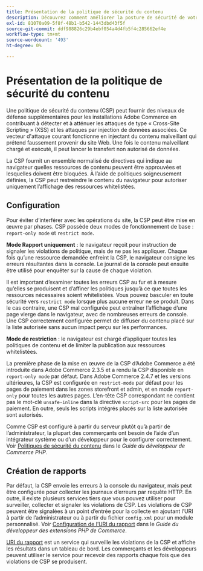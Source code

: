 ```yaml
---
title: Présentation de la politique de sécurité du contenu
description: Découvrez comment améliorer la posture de sécurité de votre boutique Adobe Commerce à l’aide d’une politique de sécurité de contenu.
exl-id: 81070a09-5f8f-48b1-b542-1443dbd43f5f
source-git-commit: ddf988826c29b4ebf054a4d4fb5f4c285662ef4e
workflow-type: tm+mt
source-wordcount: '493'
ht-degree: 0%

---
```


# Présentation de la politique de sécurité du contenu

Une politique de sécurité du contenu (CSP) peut fournir des niveaux de défense supplémentaires pour les installations Adobe Commerce en contribuant à détecter et à atténuer les attaques de type « Cross-Site Scripting » (XSS) et les attaques par injection de données associées. Ce vecteur d&#39;attaque courant fonctionne en injectant du contenu malveillant qui prétend faussement provenir du site Web. Une fois le contenu malveillant chargé et exécuté, il peut lancer le transfert non autorisé de données.

La CSP fournit un ensemble normalisé de directives qui indique au navigateur quelles ressources de contenu peuvent être approuvées et lesquelles doivent être bloquées. À l’aide de politiques soigneusement définies, la CSP peut restreindre le contenu du navigateur pour autoriser uniquement l’affichage des ressources whitelistées.

## Configuration

Pour éviter d’interférer avec les opérations du site, la CSP peut être mise en œuvre par phases. CSP possède deux modes de fonctionnement de base : `report-only mode` et `restrict mode`.

**Mode Rapport uniquement** : le navigateur reçoit pour instruction de signaler les violations de politique, mais de ne pas les appliquer. Chaque fois qu’une ressource demandée enfreint la CSP, le navigateur consigne les erreurs résultantes dans la console. Le journal de la console peut ensuite être utilisé pour enquêter sur la cause de chaque violation.

Il est important d’examiner toutes les erreurs CSP au fur et à mesure qu’elles se produisent et d’affiner les politiques jusqu’à ce que toutes les ressources nécessaires soient whitelistées. Vous pouvez basculer en toute sécurité vers `restrict mode` lorsque plus aucune erreur ne se produit. Dans le cas contraire, une CSP mal configurée peut entraîner l’affichage d’une page vierge dans le navigateur, avec de nombreuses erreurs de console. Une CSP correctement configurée permet de diffuser du contenu placé sur la liste autorisée sans aucun impact perçu sur les performances.

**Mode de restriction** : le navigateur est chargé d’appliquer toutes les politiques de contenu et de limiter la publication aux ressources whitelistées.

La première phase de la mise en œuvre de la CSP d’Adobe Commerce a été introduite dans Adobe Commerce 2.3.5 et a rendu la CSP disponible en `report-only mode` par défaut.  Dans Adobe Commerce 2.4.7 et les versions ultérieures, la CSP est configurée en `restrict-mode` par défaut pour les pages de paiement dans les zones storefront et admin, et en mode `report-only` pour toutes les autres pages. L’en-tête CSP correspondant ne contient pas le mot-clé `unsafe-inline` dans la directive `script-src` pour les pages de paiement. En outre, seuls les scripts intégrés placés sur la liste autorisée sont autorisés.

Comme CSP est configuré à partir du serveur plutôt qu’à partir de l’administrateur, la plupart des commerçants ont besoin de l’aide d’un intégrateur système ou d’un développeur pour le configurer correctement. Voir [Politiques de sécurité du contenu](https://developer.adobe.com/commerce/php/development/security/content-security-policies/) dans le _Guide du développeur de Commerce PHP_.


## Création de rapports

Par défaut, la CSP envoie les erreurs à la console du navigateur, mais peut être configurée pour collecter les journaux d’erreurs par requête HTTP. En outre, il existe plusieurs services tiers que vous pouvez utiliser pour surveiller, collecter et signaler les violations de CSP. Les violations de CSP peuvent être signalées à un point d’entrée pour la collecte en ajoutant l’URI à partir de l’administrateur ou à partir du fichier `config.xml` pour un module personnalisé.  Voir [Configuration de l’URI du rapport](https://developer.adobe.com/commerce/php/development/security/content-security-policies/#report-uri-configuration) dans le _Guide du développeur des extensions PHP de Commerce_.

[URI du rapport](https://report-uri.io/) est un service qui surveille les violations de la CSP et affiche les résultats dans un tableau de bord. Les commerçants et les développeurs peuvent utiliser le service pour recevoir des rapports chaque fois que des violations de CSP se produisent.
